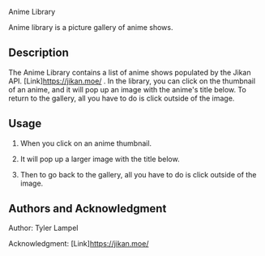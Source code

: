  Anime Library

Anime library is a picture gallery of anime shows.

## Description

The Anime Library contains a list of anime shows populated by the Jikan API. [Link]https://jikan.moe/ . In the library, you can click on the thumbnail of an anime, and it will pop up an image with the anime's title below. To return to the gallery, all you have to do is click outside of the image.

## Usage

1. When you click on an anime thumbnail.


2. It will pop up a larger image with the title below.

3. Then to go back to the gallery, all you have to do is click outside of the image.


## Authors and Acknowledgment

Author: Tyler Lampel

Acknowledgment: [Link]https://jikan.moe/